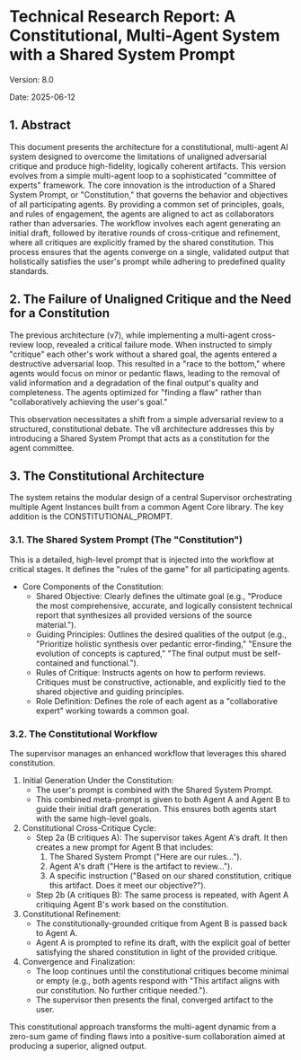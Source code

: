 # **Technical Research Report: A Constitutional, Multi-Agent System with a Shared System Prompt**

Version: 8.0

Date: 2025-06-12

## **1\. Abstract**

This document presents the architecture for a constitutional, multi-agent AI system designed to overcome the limitations of unaligned adversarial critique and produce high-fidelity, logically coherent artifacts. This version evolves from a simple multi-agent loop to a sophisticated "committee of experts" framework. The core innovation is the introduction of a Shared System Prompt, or "Constitution," that governs the behavior and objectives of all participating agents. By providing a common set of principles, goals, and rules of engagement, the agents are aligned to act as collaborators rather than adversaries. The workflow involves each agent generating an initial draft, followed by iterative rounds of cross-critique and refinement, where all critiques are explicitly framed by the shared constitution. This process ensures that the agents converge on a single, validated output that holistically satisfies the user's prompt while adhering to predefined quality standards.

## **2\. The Failure of Unaligned Critique and the Need for a Constitution**

The previous architecture (v7), while implementing a multi-agent cross-review loop, revealed a critical failure mode. When instructed to simply "critique" each other's work without a shared goal, the agents entered a destructive adversarial loop. This resulted in a "race to the bottom," where agents would focus on minor or pedantic flaws, leading to the removal of valid information and a degradation of the final output's quality and completeness. The agents optimized for "finding a flaw" rather than "collaboratively achieving the user's goal."

This observation necessitates a shift from a simple adversarial review to a structured, constitutional debate. The v8 architecture addresses this by introducing a Shared System Prompt that acts as a constitution for the agent committee.

## **3\. The Constitutional Architecture**

The system retains the modular design of a central Supervisor orchestrating multiple Agent Instances built from a common Agent Core library. The key addition is the CONSTITUTIONAL\_PROMPT.

### **3.1. The Shared System Prompt (The "Constitution")**

This is a detailed, high-level prompt that is injected into the workflow at critical stages. It defines the "rules of the game" for all participating agents.

* Core Components of the Constitution:  
  * Shared Objective: Clearly defines the ultimate goal (e.g., "Produce the most comprehensive, accurate, and logically consistent technical report that synthesizes all provided versions of the source material.").  
  * Guiding Principles: Outlines the desired qualities of the output (e.g., "Prioritize holistic synthesis over pedantic error-finding," "Ensure the evolution of concepts is captured," "The final output must be self-contained and functional.").  
  * Rules of Critique: Instructs agents on how to perform reviews. Critiques must be constructive, actionable, and explicitly tied to the shared objective and guiding principles.  
  * Role Definition: Defines the role of each agent as a "collaborative expert" working towards a common goal.

### **3.2. The Constitutional Workflow**

The supervisor manages an enhanced workflow that leverages this shared constitution.

1. Initial Generation Under the Constitution:  
   * The user's prompt is combined with the Shared System Prompt.  
   * This combined meta-prompt is given to both Agent A and Agent B to guide their initial draft generation. This ensures both agents start with the same high-level goals.  
2. Constitutional Cross-Critique Cycle:  
   * Step 2a (B critiques A): The supervisor takes Agent A's draft. It then creates a new prompt for Agent B that includes:  
     1. The Shared System Prompt ("Here are our rules...").  
     2. Agent A's draft ("Here is the artifact to review...").  
     3. A specific instruction ("Based on our shared constitution, critique this artifact. Does it meet our objective?").  
   * Step 2b (A critiques B): The same process is repeated, with Agent A critiquing Agent B's work based on the constitution.  
3. Constitutional Refinement:  
   * The constitutionally-grounded critique from Agent B is passed back to Agent A.  
   * Agent A is prompted to refine its draft, with the explicit goal of better satisfying the shared constitution in light of the provided critique.  
4. Convergence and Finalization:  
   * The loop continues until the constitutional critiques become minimal or empty (e.g., both agents respond with "This artifact aligns with our constitution. No further critique needed.").  
   * The supervisor then presents the final, converged artifact to the user.

This constitutional approach transforms the multi-agent dynamic from a zero-sum game of finding flaws into a positive-sum collaboration aimed at producing a superior, aligned output.

